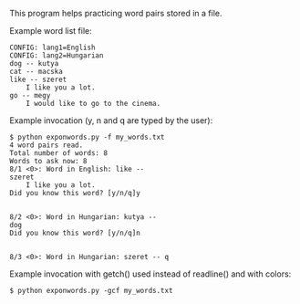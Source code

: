 This program helps practicing word pairs stored in a file.

Example word list file:

    CONFIG: lang1=English
    CONFIG: lang2=Hungarian
    dog -- kutya
    cat -- macska
    like -- szeret
        I like you a lot.
    go -- megy
        I would like to go to the cinema.

Example invocation (y, n and q are typed by the user):

    $ python exponwords.py -f my_words.txt
    4 word pairs read.
    Total number of words: 8
    Words to ask now: 8
    8/1 <0>: Word in English: like --
    szeret
        I like you a lot.
    Did you know this word? [y/n/q]y


    8/2 <0>: Word in Hungarian: kutya --
    dog
    Did you know this word? [y/n/q]n


    8/3 <0>: Word in Hungarian: szeret -- q

Example invocation with getch() used instead of readline() and with colors:

    $ python exponwords.py -gcf my_words.txt
